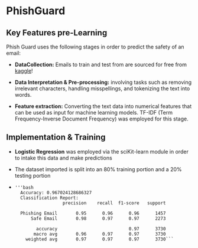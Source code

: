 # PhishGuard

## Key Features pre-Learning

Phish Guard uses the following stages in order to predict the safety of an email:

- **DataCollection:** Emails to train and test from are sourced for free from [kaggle](https://www.kaggle.com/datasets/subhajournal/phishingemails)!

- **Data Interpretation & Pre-processing:** involving tasks such as removing irrelevant characters, handling misspellings, and tokenizing the text into words.

- **Feature extraction:** Converting the text data into numerical features that can be used as input for machine learning models. TF-IDF (Term Frequency-Inverse Document Frequency) was employed for this stage.

## Implementation & Training

- **Logistic Regression** was employed via the sciKit-learn module in order to intake this data and make predictions

- The dataset imported is split into an 80% training portion and a 20% testing portion

-     '''bash
        Accuracy: 0.967024128686327
        Classification Report:
                        precision    recall  f1-score   support
        
        Phishing Email       0.95      0.96      0.96      1457
            Safe Email       0.98      0.97      0.97      2273
        
              accuracy                           0.97      3730
             macro avg       0.96      0.97      0.97      3730
          weighted avg       0.97      0.97      0.97      3730```
